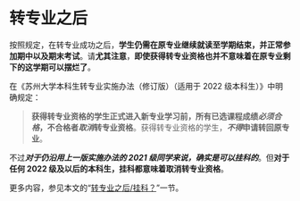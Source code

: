 # 转专业之后

按照规定，在转专业成功之后，**学生仍需在原专业继续就读至学期结束，并正常参加期中以及期末考试**。请**尤其注意**，**即使获得转专业资格也并不意味着在原专业剩下的这学期可以摆烂了**。

在《苏州大学本科生转专业实施办法（修订版）（适用于 2022 级本科生）》中明确规定：

> **获得转专业资格的学生正式进入新专业学习前，所有已选课程成绩*必须合格*，不合格者*取消*转专业资格**。获得转专业资格的学生，***不得*申请转回原专业**。

不过***对于仍沿用上一版实施办法的 2021 级同学来说，确实是可以挂科的***。但**对于任何 2022 级及以后的本科生，挂科都意味着取消转专业资格**。

更多内容，参见本文的“[转专业之后/挂科？](../转专业之后/挂科？.md)”一节。
